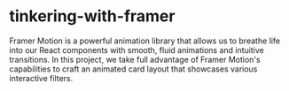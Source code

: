 # tinkering-with-framer
Framer Motion is a powerful animation library that allows us to breathe life into our React components with smooth, fluid animations and intuitive transitions. In this project, we take full advantage of Framer Motion's capabilities to craft an animated card layout that showcases various interactive filters.
